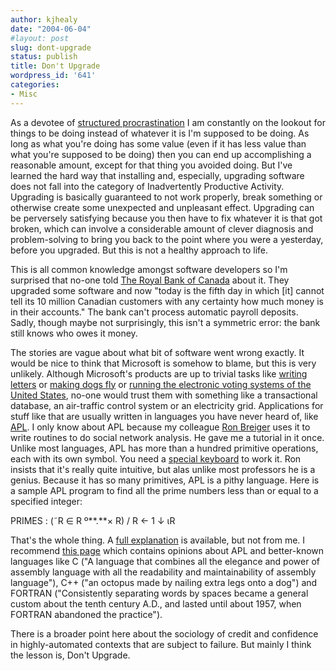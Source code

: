 ```yaml
---
author: kjhealy
date: "2004-06-04"
#layout: post
slug: dont-upgrade
status: publish
title: Don't Upgrade
wordpress_id: '641'
categories:
- Misc
---
```


As a devotee of [structured procrastination](http://www-csli.stanford.edu/~john/procrastination.html) I am constantly on the lookout for things to be doing instead of whatever it is I'm supposed to be doing. As long as what you're doing has some value (even if it has less value than what you're supposed to be doing) then you can end up accomplishing a reasonable amount, except for that thing you avoided doing. But I've learned the hard way that installing and, especially, upgrading software does not fall into the category of Inadvertently Productive Activity. Upgrading is basically guaranteed to not work properly, break something or otherwise create some unexpected and unpleasant effect. Upgrading can be perversely satisfying because you then have to fix whatever it is that got broken, which can involve a considerable amount of clever diagnosis and problem-solving to bring you back to the point where you were a yesterday, before you upgraded. But this is not a healthy approach to life.

This is all common knowledge amongst software developers so I'm surprised that no-one told [The Royal Bank of Canada](http://www.globeandmail.com/servlet/story/RTGAM.20040603.wroyal0603/BNStory/Front/) about it. They upgraded some software and now "today is the fifth day in which [it] cannot tell its 10 million Canadian customers with any certainty how much money is in their accounts." The bank can't process automatic payroll deposits. Sadly, though maybe not surprisingly, this isn't a symmetric error: the bank still knows who owes it money.

The stories are vague about what bit of software went wrong exactly. It would be nice to think that Microsoft is somehow to blame, but this is very unlikely. Although Microsoft's products are up to trivial tasks like [writing letters](http://www.kieranhealy.org/files/oddments/clippy-suicide.jpg) or [making dogs fly](http://www.kieranhealy.org/files/oddments/ms-doggie.jpg) or [running the electronic voting systems of the United States](http://www.blackboxvoting.org/access-diebold.htm), no-one would trust them with something like a transactional database, an air-traffic control system or an electricity grid. Applications for stuff like that are usually written in languages you have never heard of, like [APL](http://www.engin.umd.umich.edu/CIS/course.des/cis400/apl/apl.html). I only know about APL because my colleague [Ron Breiger](http://www.u.arizona.edu/~breiger) uses it to write routines to do social network analysis. He gave me a tutorial in it once. Unlike most languages, APL has more than a hundred primitive operations, each with its own symbol. You need a [special keyboard](http://www.aplusdev.org/keyboard.html) to work it. Ron insists that it's really quite intuitive, but alas unlike most professors he is a genius. Because it has so many primitives, APL is a pithy language. Here is a sample APL program to find all the prime numbers less than or equal to a specified integer:

PRIMES : (˜R ∈ R º**.**× R) / R ← 1 ↓ ιR

That's the whole thing. A [full explanation](http://www.users.cloud9.net/~bradmcc/APL.html) is available, but not from me. I recommend [this page](http://www-users.cs.york.ac.uk/~susan/cyc/p/prog.htm) which contains opinions about APL and better-known languages like C ("A language that combines all the elegance and power of assembly language with all the readability and maintainability of assembly language"), C++ ("an octopus made by nailing extra legs onto a dog") and FORTRAN ("Consistently separating words by spaces became a general custom about the tenth century A.D., and lasted until about 1957, when FORTRAN abandoned the practice").

There is a broader point here about the sociology of credit and confidence in highly-automated contexts that are subject to failure. But mainly I think the lesson is, Don't Upgrade.
